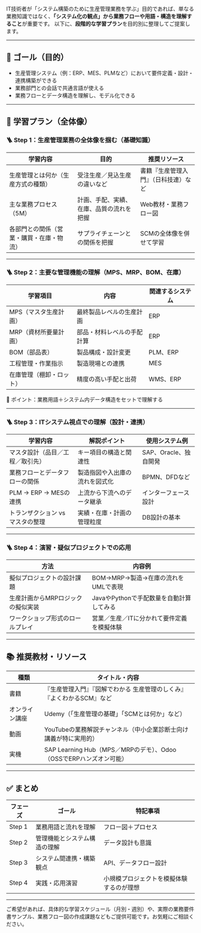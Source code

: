 IT技術者が「システム構築のために生産管理業務を学ぶ」目的であれば、単なる業務知識ではなく、**「システム化の観点」から業務フローや用語・構造を理解すること**が重要です。
以下に、**段階的な学習プラン**を目的別に整理してご提案します。

---

## 🎯 ゴール（目的）

* 生産管理システム（例：ERP、MES、PLMなど）において要件定義・設計・連携構築ができる
* 業務部門との会話で共通言語が使える
* 業務フローとデータ構造を理解し、モデル化できる

---

## 🧭 学習プラン（全体像）

### 🪜 Step 1：生産管理業務の全体像を掴む（基礎知識）

| 学習内容                 | 目的                   | 推奨リソース             |
| -------------------- | -------------------- | ------------------ |
| 生産管理とは何か（生産方式の種類）    | 受注生産／見込生産の違いなど       | 書籍『生産管理入門』（日科技連）など |
| 主な業務プロセス（5M）         | 計画、手配、実績、在庫、品質の流れを把握 | Web教材・業務フロー図       |
| 各部門との関係（営業・購買・在庫・物流） | サプライチェーンとの関係を把握      | SCMの全体像を併せて学習      |

---

### 🪜 Step 2：主要な管理機能の理解（MPS、MRP、BOM、在庫）

| 学習項目         | 内容            | 関連するシステム |
| ------------ | ------------- | -------- |
| MPS（マスタ生産計画） | 最終製品レベルの生産計画  | ERP      |
| MRP（資材所要量計画） | 部品・材料レベルの手配計算 | ERP      |
| BOM（部品表）     | 製品構成・設計変更     | PLM、ERP  |
| 工程管理・作業指示    | 製造現場との連携      | MES      |
| 在庫管理（棚卸・ロット） | 精度の高い手配と出荷    | WMS、ERP  |

📌 ポイント：業務用語＋システム内データ構造をセットで理解する

---

### 🪜 Step 3：ITシステム視点での理解（設計・連携）

| 学習内容               | 解説ポイント          | 使用システム例         |
| ------------------ | --------------- | --------------- |
| マスタ設計（品目／工程／取引先）   | キー項目の構造と関連性     | SAP、Oracle、独自開発 |
| 業務フローとデータフローの関係    | 製造指図や入出庫の流れを図式化 | BPMN、DFDなど      |
| PLM → ERP → MESの連携 | 上流から下流へのデータ継承   | インターフェース設計      |
| トランザクション vs マスタの整理 | 実績・在庫・計画の管理粒度   | DB設計の基本         |

---

### 🪜 Step 4：演習・疑似プロジェクトでの応用

| 方法                 | 内容例                       |
| ------------------ | ------------------------- |
| 擬似プロジェクトの設計課題      | BOM→MRP→製造→在庫の流れをUMLで表現   |
| 生産計画からMRPロジックの擬似実装 | JavaやPythonで手配数量を自動計算してみる |
| ワークショップ形式のロールプレイ   | 営業／生産／ITに分かれて要件定義を模擬体験    |

---

## 📚 推奨教材・リソース

| 種類      | タイトル・内容                                           |
| ------- | ------------------------------------------------- |
| 書籍      | 『生産管理入門』『図解でわかる 生産管理のしくみ』『よくわかるSCM』など             |
| オンライン講座 | Udemy（「生産管理の基礎」「SCMとは何か」など）                       |
| 動画      | YouTubeの業務解説チャンネル（中小企業診断士向け講義が特に実用的）              |
| 実機      | SAP Learning Hub（MPS／MRPのデモ）、Odoo（OSSでERPハンズオン可能） |

---

## ✅ まとめ

| フェーズ   | ゴール            | 特記事項                 |
| ------ | -------------- | -------------------- |
| Step 1 | 業務用語と流れを理解     | フロー図＋プロセス            |
| Step 2 | 管理機能とシステム構造の理解 | データ設計も意識             |
| Step 3 | システム間連携・構築観点   | API、データフロー設計         |
| Step 4 | 実践・応用演習        | 小規模プロジェクトを模擬体験するのが理想 |

---

ご希望があれば、具体的な学習スケジュール（月別・週別）や、実際の業務要件書サンプル、業務フロー図の作成課題などもご提供可能です。お気軽にご相談ください。
